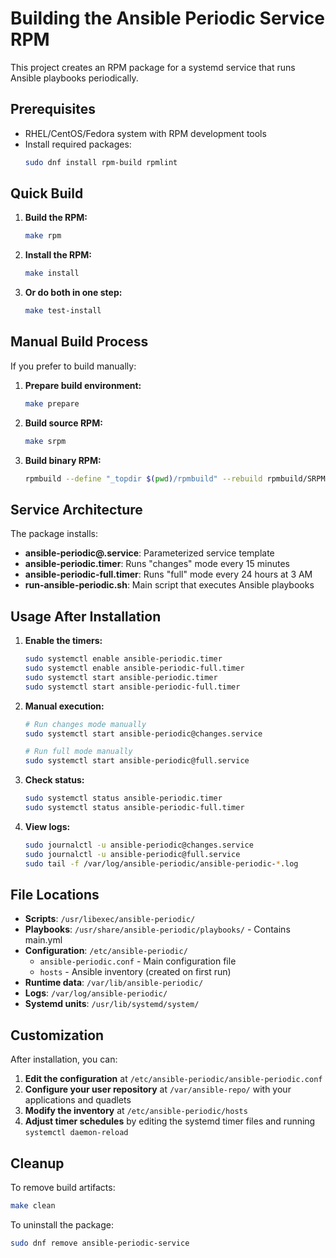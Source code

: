 # Building the Ansible Periodic Service RPM

This project creates an RPM package for a systemd service that runs Ansible playbooks periodically.

## Prerequisites

- RHEL/CentOS/Fedora system with RPM development tools
- Install required packages:
  ```bash
  sudo dnf install rpm-build rpmlint
  ```

## Quick Build

1. **Build the RPM:**
   ```bash
   make rpm
   ```

2. **Install the RPM:**
   ```bash
   make install
   ```

3. **Or do both in one step:**
   ```bash
   make test-install
   ```

## Manual Build Process

If you prefer to build manually:

1. **Prepare build environment:**
   ```bash
   make prepare
   ```

2. **Build source RPM:**
   ```bash
   make srpm
   ```

3. **Build binary RPM:**
   ```bash
   rpmbuild --define "_topdir $(pwd)/rpmbuild" --rebuild rpmbuild/SRPMS/ansible-periodic-service-1.0.0-1.*.src.rpm
   ```

## Service Architecture

The package installs:

- **ansible-periodic@.service**: Parameterized service template
- **ansible-periodic.timer**: Runs "changes" mode every 15 minutes
- **ansible-periodic-full.timer**: Runs "full" mode every 24 hours at 3 AM
- **run-ansible-periodic.sh**: Main script that executes Ansible playbooks

## Usage After Installation

1. **Enable the timers:**
   ```bash
   sudo systemctl enable ansible-periodic.timer
   sudo systemctl enable ansible-periodic-full.timer
   sudo systemctl start ansible-periodic.timer
   sudo systemctl start ansible-periodic-full.timer
   ```

2. **Manual execution:**
   ```bash
   # Run changes mode manually
   sudo systemctl start ansible-periodic@changes.service
   
   # Run full mode manually
   sudo systemctl start ansible-periodic@full.service
   ```

3. **Check status:**
   ```bash
   sudo systemctl status ansible-periodic.timer
   sudo systemctl status ansible-periodic-full.timer
   ```

4. **View logs:**
   ```bash
   sudo journalctl -u ansible-periodic@changes.service
   sudo journalctl -u ansible-periodic@full.service
   sudo tail -f /var/log/ansible-periodic/ansible-periodic-*.log
   ```

## File Locations

- **Scripts**: `/usr/libexec/ansible-periodic/`
- **Playbooks**: `/usr/share/ansible-periodic/playbooks/` - Contains main.yml
- **Configuration**: `/etc/ansible-periodic/`
  - `ansible-periodic.conf` - Main configuration file
  - `hosts` - Ansible inventory (created on first run)
- **Runtime data**: `/var/lib/ansible-periodic/`
- **Logs**: `/var/log/ansible-periodic/`
- **Systemd units**: `/usr/lib/systemd/system/`

## Customization

After installation, you can:

1. **Edit the configuration** at `/etc/ansible-periodic/ansible-periodic.conf`
2. **Configure your user repository** at `/var/ansible-repo/` with your applications and quadlets
3. **Modify the inventory** at `/etc/ansible-periodic/hosts`
4. **Adjust timer schedules** by editing the systemd timer files and running `systemctl daemon-reload`

## Cleanup

To remove build artifacts:
```bash
make clean
```

To uninstall the package:
```bash
sudo dnf remove ansible-periodic-service
``` 